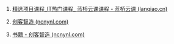 1. [精选项目课程_IT热门课程_  蓝桥云课课程 - 蓝桥云课 (lanqiao.cn)](https://www.lanqiao.cn/courses/?tag=Linux&fee=all&sort=hotest&category=全部&level=all)



2. [创客智造 (ncnynl.com)](https://www.ncnynl.com/)



3. [书籍 - 创客智造 (ncnynl.com)](https://www.ncnynl.com/book.html)



